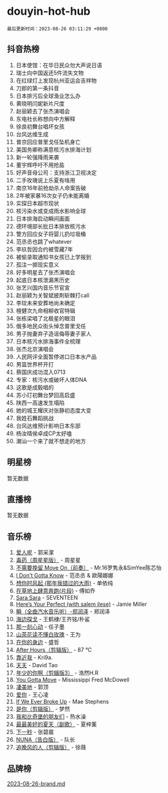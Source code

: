# douyin-hot-hub

`最后更新时间：2023-08-26 03:11:29 +0800`

## 抖音热榜

1. 日本使馆：在华日民众勿大声说日语
1. 瑞士向中国返还5件流失文物
1. 在红绿灯上发现杭州亚运会吉祥物
1. 刀郎的第一条抖音
1. 日本排污后全球渔业怎么办
1. 黄晓明闫妮新片尺度
1. 赵丽颖去了张杰演唱会
1. 东电社长称想向中方解释
1. 徐良初舞台唱坏女孩
1. 台风达维生成
1. 普京回应普里戈任坠机身亡
1. 美国务卿称满意核污水排海计划
1. 新一轮强降雨来袭
1. 董宇辉呼吁不用抢盐
1. 好声音母公司：支持浙江卫视决定
1. 二手玫瑰说上乐夏有啥用
1. 南京16年前抢劫杀人命案告破
1. 2年被家暴16次女子仍未能离婚
1. 实探日本超市现状
1. 核污染水或变成雨水影响全球
1. 日本排海启动瞬间画面
1. 德环境部长批日本排放核污水
1. 警方回应女子将婴儿扔垃圾桶
1. 范丞丞也跳了whatever
1. 李玖哲因合约被雪藏7年
1. 被偷录取通知书女孩已上学报到
1. 孤注一掷现实意义
1. 好多明星去了张杰演唱会
1. 起底日本核泄漏黑历史
1. 张艺兴国内音乐节官宣
1. 赵丽颖为关智斌披荆斩棘打call
1. 李玟未来安葬地尚未确定
1. 檀健次九命相柳收官特辑
1. 张栋梁唱了北极星的眼泪
1. 俄多地民众街头悼念普里戈任
1. 男子抛妻弃子造谣侮辱妻子家人
1. 日本核污水排海事件全梳理
1. 张杰北京演唱会
1. 人民网评全面暂停进口日本水产品
1. 男篮世界杯开打
1. 蔡国庆成功混入0713
1. 专家：核污水或破坏人体DNA
1. 这歌是成毅唱的
1. 苏小玎初舞台梦回高启盛
1. 陕西一高速发生塌陷
1. 她的城王耀庆对张静初态度大变
1. 我姓石舞蹈挑战
1. 台风达维预计影响日本东部
1. 杨汝晴侯卓成CP太好嗑
1. 潮汕一个来了就不想走的地方

## 明星榜

暂无数据

## 直播榜

暂无数据

## 音乐榜

1. [爱人呢](https://sf6-cdn-tos.douyinstatic.com/obj/tos-cn-ve-2774/2041dc10f3c442f1992b439a00eaf2ba) - 郭采潔
1. [毒药（周星星版）](https://sf3-cdn-tos.douyinstatic.com/obj/tos-cn-ve-2774/oAXunb2JtDTQMcBfaEkg8Be5IhZQCmGByB0V33) - 周星星
1. [不需要挽留 Move On（前奏）](https://sf3-cdn-tos.douyinstatic.com/obj/tos-cn-ve-2774/ooCBhgCCkF4nExzQL9WZSUbitfA8IsDkgQIYhe) - Mr.16罗隽永&SimYee陈芯怡
1. [I Don't Gotta Know](https://sf6-cdn-tos.douyinstatic.com/obj/tos-cn-ve-2774/o8nCfgMGwCsAvgDe5bzzaDQDFf6ksAUxrlFC8J) - 范丞丞 & 歐陽娜娜
1. [想你时风起 (那年我错过的大雨)](https://sf6-cdn-tos.douyinstatic.com/obj/tos-cn-ve-2774/ooR7G8ftDMzIgnxa0HbReM4CZ74qknQABLtHB1) - 单依纯
1. [在草地上肆意奔跑(片段)](https://sf3-cdn-tos.douyinstatic.com/obj/tos-cn-ve-2774/8831d494742f45dabdfa8adb8b817259) - 傅如乔
1. [Sara Sara](https://sf6-cdn-tos.douyinstatic.com/obj/tos-cn-ve-2774/oAceDXU2gVHZCQFrkrYmX8e5tUBxQPb6Bmd2nF) - SEVENTEEN
1. [Here’s Your Perfect (with salem ilese)](https://sf3-cdn-tos.douyinstatic.com/obj/tos-cn-ve-2774/076b1576c6c546598f803fe53da388a7) - Jamie Miller
1. [瞬（全曲汽水音乐听）-郑润泽](https://sf6-cdn-tos.douyinstatic.com/obj/tos-cn-ve-2774/o4Vb9eJZClCZTnRQYy0BRSeHGrDtrkrQgIBvQt) - 郑润泽
1. [海边探戈](https://sf3-cdn-tos.douyinstatic.com/obj/tos-cn-ve-2774/os9gE0VQCGqt6VQkZDyBBYvfSDY0QFe3vVmubn) - 王鹤棣/王齐铭/朴鲨
1. [那一刻心动](https://sf6-cdn-tos.douyinstatic.com/obj/tos-cn-ve-2774/4c0ed00133e3439592b4741c72acc6f3) - 任子墨
1. [山茶花读不懂白玫瑰](https://sf6-cdn-tos.douyinstatic.com/obj/tos-cn-ve-2774/osfn8B7DktrRHEPJgPCfDbw7QDQEkwC16BxZg9) - 王为
1. [在你的身边](https://sf6-cdn-tos.douyinstatic.com/obj/tos-cn-ve-2774/9dce2ee6c9f84c17a6d68458730d7ae8) - 盛哲
1. [After Hours（剪辑版）](https://sf3-cdn-tos.douyinstatic.com/obj/tos-cn-ve-2774/owgWztApWhImMFMpyEyQfAIyIusRBioqSgWk7T) - 87 ℃
1. [靠近我](https://sf3-cdn-tos.douyinstatic.com/obj/tos-cn-ve-2774/oMGCfQ3FZdrziXO1QC8zgfNXawBf91hGAIvUrY) - Kri9a.
1. [天天](https://sf3-cdn-tos.douyinstatic.com/obj/tos-cn-ve-2774/6b075c4856e34a60a1ef022c4a80dec5) - David Tao
1. [年少的你啊（剪辑版3）](https://sf6-cdn-tos.douyinstatic.com/obj/tos-cn-ve-2774/oo2vDGhzyAtN1QLfh5k1iBIpWAv2NOZQysM5tK) - 浩然H.R
1. [You Gotta Move](https://sf6-cdn-tos.douyinstatic.com/obj/tos-cn-ve-2774/a2b672af67514106b25cdfd6f1a8aad2) - Mississippi Fred McDowell
1. [凄美地](https://sf6-cdn-tos.douyinstatic.com/obj/tos-cn-ve-2774/oshF4RgFMhmTSa4jCaHNUXI0NetFtBBQBzBZdf) - 郭顶
1. [爱你](https://sf3-cdn-tos.douyinstatic.com/obj/tos-cn-ve-2774/738d8b240f1e4519b44cf31c84e02e24) - 王心凌
1. [If We Ever Broke Up](https://sf6-cdn-tos.douyinstatic.com/obj/tos-cn-ve-2774/o8onj5HDk0ImtBmO0URBfeyCDXQJMYkQ1gb8Zy) - Mae Stephens
1. [是你（剪辑版）](https://sf3-cdn-tos.douyinstatic.com/obj/tos-cn-ve-2774/46019dae783c4c969944217fe1cfafc4) - 梦然
1. [我和比奇堡的朋友们](https://sf3-cdn-tos.douyinstatic.com/obj/tos-cn-ve-2774/f0505db981ea4a6d91453a15924a82aa) - 热水澡
1. [最最美好的夏天（副歌）](https://sf6-cdn-tos.douyinstatic.com/obj/tos-cn-ve-2774/o4FMghDLZkPIkCutdrsXlbTHcaZztBfeCp9AFS) - 夏梓薰
1. [下一秒](https://sf3-cdn-tos.douyinstatic.com/obj/tos-cn-ve-2774/16eedda97153423db2501ff6373be86a) - 张碧晨
1. [NUNA（告白版）](https://sf3-cdn-tos.douyinstatic.com/obj/tos-cn-ve-2774/a65828cbd8ce41a78a430a58b49f4feb) - 队长
1. [追晚风的人（剪辑版）](https://sf3-cdn-tos.douyinstatic.com/obj/tos-cn-ve-2774/560835060af84ac29cd5c12e2a98f7eb) - 徐薇

## 品牌榜

[2023-08-26-brand.md](2023-08-26-brand.md)
